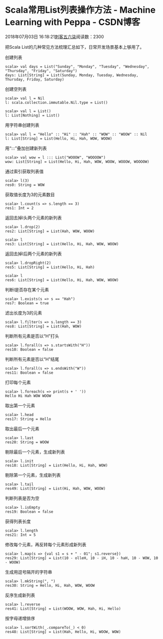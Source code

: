 # Scala常用List列表操作方法 - Machine Learning with Peppa - CSDN博客





2018年07月03日 16:18:21[刺客五六柒](https://me.csdn.net/qq_39521554)阅读数：2300








把Scala List的几种常见方法梳理汇总如下，日常开发场景基本上够用了。

创建列表

```
scala> val days = List("Sunday", "Monday", "Tuesday", "Wednesday", "Thursday", "Friday", "Saturday")
days: List[String] = List(Sunday, Monday, Tuesday, Wednesday, Thursday, Friday, Saturday)
```

创建空列表

```
scala> val l = Nil
l: scala.collection.immutable.Nil.type = List()

scala> val l = List()
l: List[Nothing] = List()
```

用字符串创建列表

```
scala> val l = "Hello" :: "Hi" :: "Hah" :: "WOW" :: "WOOW" :: Nil
l: List[String] = List(Hello, Hi, Hah, WOW, WOOW)
```

用“:::”叠加创建新列表

```
scala> val wow = l ::: List("WOOOW", "WOOOOW")
wow: List[String] = List(Hello, Hi, Hah, WOW, WOOW, WOOOW, WOOOOW)
```

通过索引获取列表值

```
scala> l(3)
res0: String = WOW
```

获取值长度为3的元素数目

```
scala> l.count(s => s.length == 3)
res1: Int = 2
```

返回去掉l头两个元素的新列表

```
scala> l.drop(2)
res2: List[String] = List(Hah, WOW, WOOW)

scala> l
res3: List[String] = List(Hello, Hi, Hah, WOW, WOOW)
```

返回去掉l后两个元素的新列表

```
scala> l.dropRight(2)
res5: List[String] = List(Hello, Hi, Hah)

scala> l
res6: List[String] = List(Hello, Hi, Hah, WOW, WOOW)
```

判断l是否存在某个元素

```
scala> l.exists(s => s == "Hah")
res7: Boolean = true
```

滤出长度为3的元素

```
scala> l.filter(s => s.length == 3)
res8: List[String] = List(Hah, WOW)
```

判断所有元素是否以“H”打头

```
scala> l.forall(s => s.startsWith("H"))
res10: Boolean = false
```

判断所有元素是否以“H”结尾

```
scala> l.forall(s => s.endsWith("W"))
res11: Boolean = false
```

打印每个元素

```
scala> l.foreach(s => print(s + ' '))
Hello Hi Hah WOW WOOW
```

取出第一个元素

```
scala> l.head
res17: String = Hello
```

取出最后一个元素

```
scala> l.last
res20: String = WOOW
```

剔除最后一个元素，生成新列表

```
scala> l.init
res18: List[String] = List(Hello, Hi, Hah, WOW)
```

剔除第一个元素，生成新列表

```
scala> l.tail
res49: List[String] = List(Hi, Hah, WOW, WOOW)
```

判断列表是否为空

```
scala> l.isEmpty
res19: Boolean = false
```

获得列表长度

```
scala> l.length
res21: Int = 5
```

修改每个元素，再反转每个元素形成新列表

```
scala> l.map(s => {val s1 = s + " - 01"; s1.reverse})
res29: List[String] = List(10 - olleH, 10 - iH, 10 - haH, 10 - WOW, 10 - WOOW)
```

生成用逗号隔开的字符串

```
scala> l.mkString(", ")
res30: String = Hello, Hi, Hah, WOW, WOOW
```

反序生成新列表

```
scala> l.reverse
res41: List[String] = List(WOOW, WOW, Hah, Hi, Hello)
```

按字母递增排序

```
scala> l.sortWith(_.compareTo(_) < 0)
res48: List[String] = List(Hah, Hello, Hi, WOOW, WOW)
```




